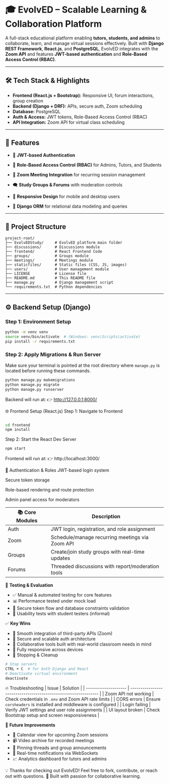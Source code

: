 # 🎓 EvolvED – Scalable Learning & Collaboration Platform

A full-stack educational platform enabling **tutors, students, and admins** to collaborate, learn, and manage virtual sessions effectively. Built with **Django REST Framework**, **React.js**, and **PostgreSQL**, EvolvED integrates with the **Zoom API** and features **JWT-based authentication** and **Role-Based Access Control (RBAC)**.

---

## 🛠 Tech Stack & Highlights

- **Frontend (React.js + Bootstrap):** Responsive UI, forum interactions, group creation
- **Backend (Django + DRF):** APIs, secure auth, Zoom scheduling
- **Database:** PostgreSQL
- **Auth & Access:** JWT tokens, Role-Based Access Control (RBAC)
- **API Integration:** Zoom API for virtual class scheduling

---

## 📌 Features

- 🔐 **JWT-based Authentication**
    
- 🛂 **Role-Based Access Control (RBAC)** for Admins, Tutors, and Students  
- 🎥 **Zoom Meeting Integration** for recurring session management  
- 🗨️ **Study Groups & Forums** with moderation controls  
- 📱 **Responsive Design** for mobile and desktop users  
- 🔄 **Django ORM** for relational data modeling and queries  

---

## 📁 **Project Structure**
```
project-root/
├── EvolvEDStudy/     # EvolvED platform main folder
├── discussions/      # Discussions module
├── frontend/         # React Frontend Code
├── groups/           # Groups module
├── meetings/         # Meetings module
├── staticfiles/      # Static files (CSS, JS, images)
├── users/            # User management module
├── LICENSE           # License file
├── README.md         # This README file
├── manage.py         # Django management script
└── requirements.txt  # Python dependencies
```
---

## ⚙️ **Backend Setup (Django)**

### Step 1: Environment Setup

```bash
python -m venv venv
source venv/bin/activate  # (Windows: venv\Scripts\activate)
pip install -r requirements.txt
```
### Step 2: Apply Migrations & Run Server
Make sure your terminal is pointed at the root directory where `manage.py` is located before running these commands.
```bash
python manage.py makemigrations
python manage.py migrate
python manage.py runserver
```
Backend will run at:
👉 http://127.0.0.1:8000/

🌐 Frontend Setup (React.js)
Step 1: Navigate to Frontend
```bash

cd frontend
npm install
```
Step 2: Start the React Dev Server

```bash
npm start
```
Frontend will run at:
👉 http://localhost:3000/

🔐 Authentication & Roles
JWT-based login system

Secure token storage

Role-based rendering and route protection

Admin panel access for moderators

| 📚 Core Modules | Description                                       |
| --------------- | ------------------------------------------------- |
| Auth            | JWT login, registration, and role assignment      |
| Zoom            | Schedule/manage recurring meetings via Zoom API   |
| Groups          | Create/join study groups with real-time updates   |
| Forums          | Threaded discussions with report/moderation tools |

🧪 **Testing & Evaluation**

- ✅ Manual & automated testing for core features  
- 📊 Performance tested under mock load  
- 🔐 Secure token flow and database constraints validation  
- 🧠 Usability tests with student testers (informal)  

✅ **Key Wins**

- 🔄 Smooth integration of third-party APIs (Zoom)  
- 🔐 Secure and scalable auth architecture  
- 💬 Collaborative tools built with real-world classroom needs in mind  
- 📱 Fully responsive across devices  
- 🧹 Stopping & Cleanup

```bash
# Stop servers
CTRL + C  # for both Django and React
# Deactivate virtual environment
deactivate
```
🔥 Troubleshooting
| Issue                | Solution                                                       |
| -------------------- | -------------------------------------------------------------- |
| Zoom API not working | Check credentials in `.env` and Zoom API rate limits           |
| CORS errors          | Ensure `corsheaders` is installed and middleware is configured |
| Login failing        | Verify JWT settings and user role assignments                  |
| UI layout broken     | Check Bootstrap setup and screen responsiveness                |

🧭 **Future Improvements**

- 📆 Calendar view for upcoming Zoom sessions  
- 📹 Video archive for recorded meetings  
- 📌 Pinning threads and group announcements  
- 🔔 Real-time notifications via WebSockets  
- 📈 Analytics dashboard for tutors and admins

💡 Thanks for checking out EvolvED!
Feel free to fork, contribute, or reach out with questions.
🚀 Built with passion for collaborative learning.
